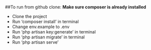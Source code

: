 ##To run from github clone:
**Make sure composer is already installed**
- Clone the project
- Run ‘composer install’ in terminal
- Change env.example to .env
- Run ‘php artisan key:generate’ in terminal
- Run ‘php artisan migrate’ in terminal
- Run ‘php artisan serve’
